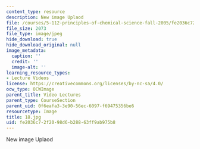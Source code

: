 ```yaml
---
content_type: resource
description: New image Uplaod
file: /courses/5-112-principles-of-chemical-science-fall-2005/fe2036c72f2098d6b28863ff9ab975b8_18.jpg
file_size: 2073
file_type: image/jpeg
hide_download: true
hide_download_original: null
image_metadata:
  caption: ''
  credit: ''
  image-alt: ''
learning_resource_types:
- Lecture Videos
license: https://creativecommons.org/licenses/by-nc-sa/4.0/
ocw_type: OCWImage
parent_title: Video Lectures
parent_type: CourseSection
parent_uid: 0f6eafa3-3e90-56ec-6097-f69475356be6
resourcetype: Image
title: 18.jpg
uid: fe2036c7-2f20-98d6-b288-63ff9ab975b8
---
```

New image Uplaod